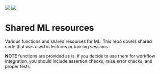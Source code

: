 <img src="https://img.shields.io/github/license/AusteKan/Shared_ML_resources">
<img src="https://img.shields.io/badge/Version-1.1-brightgreen">


# Shared ML resources

Various functions and shared resources for ML. This repo covers shared code that was used in lectures or training sessions.


**NOTE** functions are provided as is. If you decide to use them for workflow integration, you should include assertion checks, raise error checks, and proper tests.
